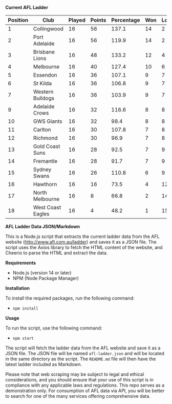 **Current AFL Ladder**

| Position | Club | Played | Points | Percentage | Won | Lost | Drawn | PF | PA |
| -------- | ---- | ------ | ------ | ---------- | --- | ---- | ----- | -- | -- |
| 1 | Collingwood | 16 | 56 | 137.1 | 14 | 2 | 0 | 1485 | 1083 |
| 2 | Port Adelaide | 16 | 56 | 119.9 | 14 | 2 | 0 | 1540 | 1284 |
| 3 | Brisbane Lions | 16 | 48 | 133.2 | 12 | 4 | 0 | 1585 | 1190 |
| 4 | Melbourne | 16 | 40 | 127.4 | 10 | 6 | 0 | 1424 | 1118 |
| 5 | Essendon | 16 | 36 | 107.1 | 9 | 7 | 0 | 1419 | 1325 |
| 6 | St Kilda | 16 | 36 | 106.8 | 9 | 7 | 0 | 1238 | 1159 |
| 7 | Western Bulldogs | 16 | 36 | 103.9 | 9 | 7 | 0 | 1301 | 1252 |
| 9 | Adelaide Crows | 16 | 32 | 116.6 | 8 | 8 | 0 | 1553 | 1332 |
| 10 | GWS Giants | 16 | 32 | 98.4 | 8 | 8 | 0 | 1329 | 1351 |
| 11 | Carlton | 16 | 30 | 107.8 | 7 | 8 | 1 | 1270 | 1178 |
| 12 | Richmond | 16 | 30 | 96.9 | 7 | 8 | 1 | 1272 | 1313 |
| 13 | Gold Coast Suns | 16 | 28 | 92.5 | 7 | 9 | 0 | 1268 | 1371 |
| 14 | Fremantle | 16 | 28 | 91.7 | 7 | 9 | 0 | 1262 | 1376 |
| 15 | Sydney Swans | 16 | 26 | 110.8 | 6 | 9 | 1 | 1426 | 1287 |
| 16 | Hawthorn | 16 | 16 | 73.5 | 4 | 12 | 0 | 1122 | 1526 |
| 17 | North Melbourne | 16 | 8 | 66.8 | 2 | 14 | 0 | 1137 | 1702 |
| 18 | West Coast Eagles | 16 | 4 | 48.2 | 1 | 15 | 0 | 942 | 1954 |

**AFL Ladder Data JSON/Markdown**

This is a Node.js script that extracts the current ladder data from the AFL website (http://www.afl.com.au/ladder) and saves it as a JSON file. The script uses the Axios library to fetch the HTML content of the website, and Cheerio to parse the HTML and extract the data.

**Requirements**

- Node.js (version 14 or later)
- NPM (Node Package Manager)

**Installation**

To install the required packages, run the following command:

 - `npm install`

**Usage**

To run the script, use the following command:

 - `npm start`

The script will fetch the ladder data from the AFL website and save it as a JSON file. The JSON file will be named `afl-ladder.json` and will be located in the same directory as the script. The `README.md` file will then have the latest ladder included as Markdown.

Please note that web scraping may be subject to legal and ethical considerations, and you should ensure that your use of this script is in compliance with any applicable laws and regulations. This repo serves as a demonstration only. For consumption of AFL data via API, you will be better to search for one of the many services offering comprehensive data.

